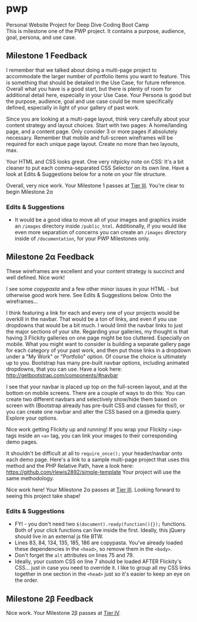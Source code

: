 # pwp
Personal Website Project for Deep Dive Coding Boot Camp  
This is milestone one of the PWP project. It contains a purpose, audience, goal, persona, and use case.

## Milestone 1 Feedback
I remember that we talked about doing a multi-page project to accommodate the larger number of portfolio items you want to feature. This is something that should be detailed in the Use Case, for future reference. Overall what you have is a good start, but there is plenty of room for additional detail here, especially in your Use Case. Your Persona is good but the purpose, audience, goal and use case could be more specifically defined, especially in light of your gallery of past work.

Since you are looking at a multi-page layout, think very carefully about your content strategy and layout choices. Start with two pages: A home/landing page, and a content page. Only consider 3 or more pages if absolutely necessary. Remember that mobile and full-screen wireframes will be required for each unique page layout. Create no more than two layouts, max. 

Your HTML and CSS looks great. One very nitpicky note on CSS: It's a bit cleaner to put each comma-separated CSS Selector on its own line. Have a look at Edits &amp; Suggestions below for a note on your file structure.

Overall, very nice work. Your Milestone 1 passes at [Tier III](https://bootcamp-coders.cnm.edu/projects/personal/rubric/). You're clear to begin Milestone 2&alpha;

### Edits &amp; Suggestions
- It would be a good idea to move all of your images and graphics inside an `/images` directory inside `/public_html`. Additionally, if you would like even more separation of concerns you can create an `/images` directory inside of `/documentation`, for your PWP Milestones only.

## Milestone 2&alpha; Feedback
These wireframes are excellent and your content strategy is succinct and well defined. Nice work! 

I see some *copypasta* and a few other minor issues in your HTML - but otherwise good work here. See Edits &amp; Suggestions below. Onto the wireframes...

I think featuring a link for each and every one of your projects would be overkill in the navbar. That would be a ton of links, and even if you use dropdowns that would be a bit much. I would limit the navbar links to just the major sections of your site. Regarding your galleries, my thought is that having 3 Flickity galleries on one page might be too cluttered. Especially on mobile. What you might want to consider is building a separate gallery page for each category of your past work, and then put those links in a dropdown under a "My Work" or "Portfolio" option. Of course the choice is ultimately up to you. Bootstrap has many pre-built navbar options, including animated dropdowns, that you can use. Have a look here: http://getbootstrap.com/components/#navbar

I see that your navbar is placed up top on the full-screen layout, and at the bottom on mobile screens. There are a couple of ways to do this: You can create two different navbars and selectively show/hide them based on screen with (Bootstrap already has pre-built CSS and classes for this!), or you can create one navbar and alter the CSS based on a @media query. Explore your options. 

Nice work getting Flickity up and running! If you wrap your Flickity `<img>` tags inside an `<a>` tag, you can link your images to their corresponding demo pages.

It shouldn't be difficult at all to `require_once();` your header/navbar onto each demo page. Here's a link to a sample multi-page project that uses this method and the PHP Relative Path, have a look here: https://github.com/rlewis2892/simple-template Your project will use the same methodology.

Nice work here! Your Milestone 2&alpha; passes at [Tier III](https://bootcamp-coders.cnm.edu/projects/personal/rubric/). Looking forward to seeing this project take shape!

### Edits &amp; Suggestions
- FYI - you don't need two `$(document).ready(function(){});` functions. Both of your click functions can live inside the first. Ideally, this jQuery should live in an external js file BTW.
- Lines 83, 84, 134, 135, 185, 186 are copypasta. You've already loaded these dependencies in the `<head>`, so remove them in the `<body>`.
- Don't forget the `alt` attributes on lines 75 and 79.
- Ideally, your custom CSS on line 7 should be loaded AFTER Flickity's CSS... just in case you need to override it. I like to group all my CSS links together in one section in the `<head>` just so it's easier to keep an eye on the order.

## Milestone 2&beta; Feedback
Nice work. Your Milestone 2&beta; passes at [Tier IV](https://bootcamp-coders.cnm.edu/projects/personal/rubric/). 
